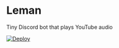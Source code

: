 # Leman

Tiny Discord bot that plays YouTube audio

[![Deploy](https://www.herokucdn.com/deploy/button.svg)](https://heroku.com/deploy)
